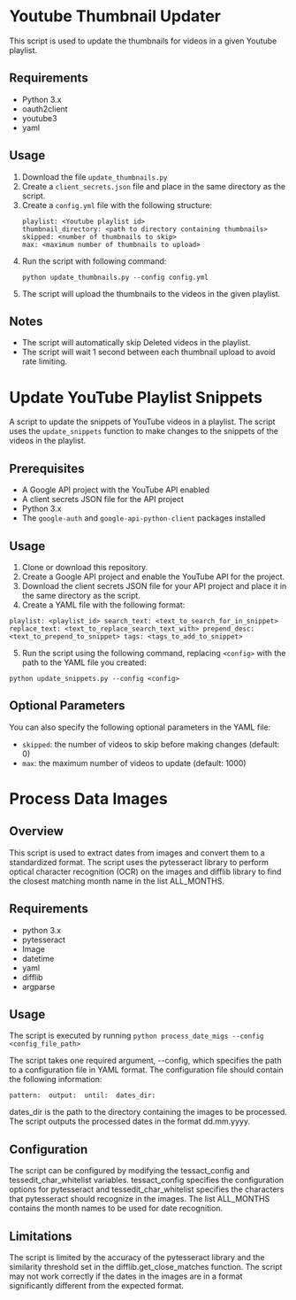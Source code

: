 # Youtube Thumbnail Updater
This script is used to update the thumbnails for videos in a given Youtube playlist. 

## Requirements
- Python 3.x
- oauth2client
- youtube3
- yaml

## Usage
1. Download the file `update_thumbnails.py`
2. Create a `client_secrets.json` file and place in the same directory as the script.
3. Create a `config.yml` file with the following structure:
    ```
    playlist: <Youtube playlist id>
    thumbnail_directory: <path to directory containing thumbnails>
    skipped: <number of thumbnails to skip>
    max: <maximum number of thumbnails to upload>
    ```
4. Run the script with following command:
    ```
    python update_thumbnails.py --config config.yml
    ```
5. The script will upload the thumbnails to the videos in the given playlist.

## Notes
- The script will automatically skip Deleted videos in the playlist.
- The script will wait 1 second between each thumbnail upload to avoid rate limiting.

# Update YouTube Playlist Snippets

A script to update the snippets of YouTube videos in a playlist. The script uses the `update_snippets` function to make changes to the snippets of the videos in the playlist.

## Prerequisites

- A Google API project with the YouTube API enabled
- A client secrets JSON file for the API project
- Python 3.x
- The `google-auth` and `google-api-python-client` packages installed

## Usage

1.  Clone or download this repository.
2.  Create a Google API project and enable the YouTube API for the project.
3.  Download the client secrets JSON file for your API project and place it in the same directory as the script.
4.  Create a YAML file with the following format:


`playlist: <playlist_id>
search_text: <text_to_search_for_in_snippet>
replace_text: <text_to_replace_search_text_with>
prepend_desc: <text_to_prepend_to_snippet>
tags: <tags_to_add_to_snippet>`

5.  Run the script using the following command, replacing `<config>` with the path to the YAML file you created:


`python update_snippets.py --config <config>`

## Optional Parameters

You can also specify the following optional parameters in the YAML file:

-   `skipped`: the number of videos to skip before making changes (default: 0)
-   `max`: the maximum number of videos to update (default: 1000)

# Process Data Images

## Overview
This script is used to extract dates from images and convert them to a standardized format. The script uses the pytesseract library to perform optical character recognition (OCR) on the images and difflib library to find the closest matching month name in the list ALL_MONTHS.

## Requirements
- python 3.x
- pytesseract
- Image
- datetime
- yaml
- difflib
- argparse

## Usage
The script is executed by running `python process_date_migs --config <config_file_path>`

The script takes one required argument, --config, which specifies the path to a configuration file in YAML format. The configuration file should contain the following information:

`pattern: 
output: 
until: 
dates_dir:`

dates_dir is the path to the directory containing the images to be processed. The script outputs the processed dates in the format dd.mm.yyyy. 


## Configuration

The script can be configured by modifying the tessact_config and tessedit_char_whitelist variables. tessact_config specifies the configuration options for pytesseract and tessedit_char_whitelist specifies the characters that pytesseract should recognize in the images. The list ALL_MONTHS contains the month names to be used for date recognition.

## Limitations
The script is limited by the accuracy of the pytesseract library and the similarity threshold set in the difflib.get_close_matches function. The script may not work correctly if the dates in the images are in a format significantly different from the expected format.